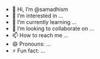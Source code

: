 - 👋 Hi, I’m @samadhism
- 👀 I’m interested in ...
- 🌱 I’m currently learning ...
- 💞️ I’m looking to collaborate on ...
- 📫 How to reach me ...
- 😄 Pronouns: ...
- ⚡ Fun fact: ...

<!---
samadhism/samadhism is a ✨ special ✨ repository because its `README.md` (this file) appears on your GitHub profile.
You can click the Preview link to take a look at your changes.
--->
